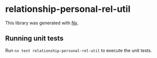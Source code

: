 # relationship-personal-rel-util

This library was generated with [Nx](https://nx.dev).

## Running unit tests

Run `nx test relationship-personal-rel-util` to execute the unit tests.
